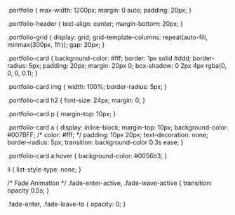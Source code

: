 .portfolio {
  max-width: 1200px;
  margin: 0 auto;
  padding: 20px;
}

.portfolio-header {
  text-align: center;
  margin-bottom: 20px;
}

.portfolio-grid {
  display: grid;
  grid-template-columns: repeat(auto-fill, minmax(300px, 1fr));
  gap: 20px;
}

.portfolio-card {
  background-color: #fff;
  border: 1px solid #ddd;
  border-radius: 5px;
  padding: 20px;
  margin: 20px 0;
  box-shadow: 0 2px 4px rgba(0, 0, 0, 0.1);
}

.portfolio-card img {
  width: 100%;
  border-radius: 5px;
}

.portfolio-card h2 {
  font-size: 24px;
  margin: 0;
}

.portfolio-card p {
  margin-top: 10px;
}

.portfolio-card a {
  display: inline-block;
  margin-top: 10px;
  background-color: #007BFF;
  /* color: #fff; */
  padding: 10px 20px;
  text-decoration: none;
  border-radius: 5px;
  transition: background-color 0.3s ease;
}

.portfolio-card a:hover {
  background-color: #0056b3;
}

li {
  list-style-type: none;
}

/* Fade Animation */
.fade-enter-active,
.fade-leave-active {
  transition: opacity 0.5s;
}

.fade-enter,
.fade-leave-to {
  opacity: 0;
}